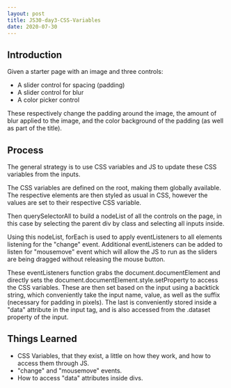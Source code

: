 ```yaml
---
layout: post
title: JS30-day3-CSS-Variables
date: 2020-07-30
---
```


## Introduction

Given a starter page with an image and three controls: 
- A slider control for spacing (padding)
- A slider control for blur
- A color picker control

These respectively change the padding around the image, the amount of blur applied to the image, and the color background of the padding (as well as part of the title).

## Process

The general strategy is to use CSS variables and JS to update these CSS variables from the inputs. 

The CSS variables are defined on the root, making them globally available. The respective elements are then styled as usual in CSS, however the values are set to their respective CSS variable.

Then querySelectorAll to build a nodeList of all the controls on the page, in this case by selecting the parent div by class and selecting all inputs inside. 

Using this nodeList, forEach is used to apply eventListeners to all elements listening for the "change" event. Additional eventListeners can be added to listen for "mousemove" event which will allow the JS to run as the sliders are being dragged without releasing the mouse button.

These eventListeners function grabs the document.documentElement and directly sets the document.documentElement.style.setProperty to access the CSS variables. These are then set based on the input using a backtick string, which conveniently take the input name, value, as well as the suffix (necessary for padding in pixels). The last is conveniently stored inside a "data" attribute in the input tag, and is also accessed from the .dataset property of the input. 

## Things Learned

- CSS Variables, that they exist, a little on how they work, and how to access them through JS.
- "change" and "mousemove" events.
- How to access "data" attributes inside divs. 


